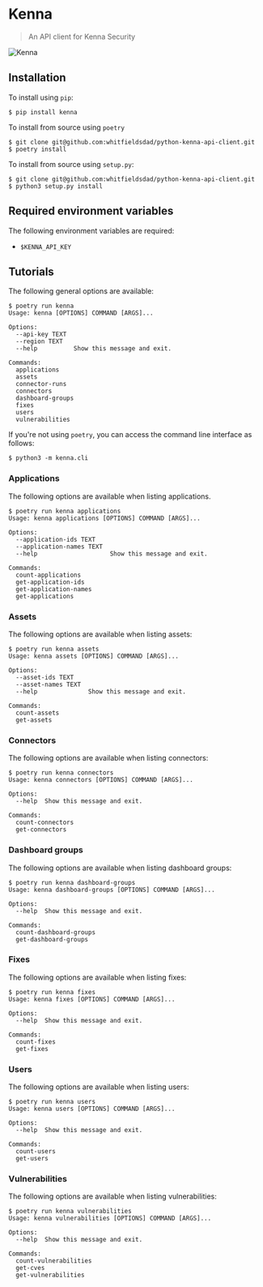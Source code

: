 # Kenna

> An API client for Kenna Security

![Kenna](https://raw.githubusercontent.com/whitfieldsdad/images/main/kenna-hero.png)

## Installation

To install using `pip`:

```shell
$ pip install kenna
```

To install from source using `poetry`

```shell
$ git clone git@github.com:whitfieldsdad/python-kenna-api-client.git
$ poetry install
```

To install from source using `setup.py`:

```shell
$ git clone git@github.com:whitfieldsdad/python-kenna-api-client.git
$ python3 setup.py install
```

## Required environment variables

The following environment variables are required:
- `$KENNA_API_KEY`

## Tutorials

The following general options are available:

```shell
$ poetry run kenna
Usage: kenna [OPTIONS] COMMAND [ARGS]...

Options:
  --api-key TEXT
  --region TEXT
  --help          Show this message and exit.

Commands:
  applications
  assets
  connector-runs
  connectors
  dashboard-groups
  fixes
  users
  vulnerabilities
```

If you're not using `poetry`, you can access the command line interface as follows:

```shell
$ python3 -m kenna.cli
```

### Applications

The following options are available when listing applications.

```shell
$ poetry run kenna applications
Usage: kenna applications [OPTIONS] COMMAND [ARGS]...

Options:
  --application-ids TEXT
  --application-names TEXT
  --help                    Show this message and exit.

Commands:
  count-applications
  get-application-ids
  get-application-names
  get-applications
```

### Assets

The following options are available when listing assets: 

```shell
$ poetry run kenna assets
Usage: kenna assets [OPTIONS] COMMAND [ARGS]...

Options:
  --asset-ids TEXT
  --asset-names TEXT
  --help              Show this message and exit.

Commands:
  count-assets
  get-assets
```

### Connectors

The following options are available when listing connectors:

```shell
$ poetry run kenna connectors
Usage: kenna connectors [OPTIONS] COMMAND [ARGS]...

Options:
  --help  Show this message and exit.

Commands:
  count-connectors
  get-connectors
```

### Dashboard groups

The following options are available when listing dashboard groups:

```shell
$ poetry run kenna dashboard-groups
Usage: kenna dashboard-groups [OPTIONS] COMMAND [ARGS]...

Options:
  --help  Show this message and exit.

Commands:
  count-dashboard-groups
  get-dashboard-groups
```

### Fixes

The following options are available when listing fixes:

```shell
$ poetry run kenna fixes
Usage: kenna fixes [OPTIONS] COMMAND [ARGS]...

Options:
  --help  Show this message and exit.

Commands:
  count-fixes
  get-fixes
```

### Users

The following options are available when listing users:

```shell
$ poetry run kenna users
Usage: kenna users [OPTIONS] COMMAND [ARGS]...

Options:
  --help  Show this message and exit.

Commands:
  count-users
  get-users
```

### Vulnerabilities

The following options are available when listing vulnerabilities:

```shell
$ poetry run kenna vulnerabilities
Usage: kenna vulnerabilities [OPTIONS] COMMAND [ARGS]...

Options:
  --help  Show this message and exit.

Commands:
  count-vulnerabilities
  get-cves
  get-vulnerabilities
```
